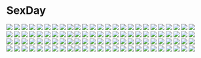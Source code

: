 # SexDay
![](https://konachan.com/jpeg/2c57a9f6e021c1037f5005480f75cf65/Konachan.com%20-%20306777%20bed%20blush%20breasts%20censored%20chikuwabuta%20headband%20kusano_yui%20nipples%20no_bra%20nopan%20pink_hair%20purple_eyes%20pussy%20short_hair%20skirt%20skirt_lift%20thighhighs.jpg)
![](https://konachan.com/image/ee28f8751ca2d927702ad83277ade7c7/Konachan.com%20-%20248904%20book%20building%20city%20clouds%20dualscreen%20flowers%20foxgirl%20original%20ozshia_%28shia-ushio%29%20scenic%20shade%20tree%20water%20waterfall%20white_hair%20yellow_eyes.jpg)
![](https://konachan.com/jpeg/99f7ae7c3c6af5a1ed0f73af3afabde9/Konachan.com%20-%20238137%20bikini_top%20blue%20blush%20breasts%20green_eyes%20green_hair%20kagematsuri%20navel%20original%20short_hair%20shorts.jpg)
![](https://konachan.com/image/f1e56f6e7259519cb3faf48b6ab300c5/Konachan.com%20-%20123884%20chibi%20halloween%20tagme.jpg)
![](https://konachan.com/jpeg/15c5f90f9019dc667a87f7766a89249d/Konachan.com%20-%20136324%20book%20fang%20game_cg%20kazama_minto%20sakura_no_reply.jpg)
![](https://konachan.com/jpeg/d8ec0b63866555a15a42fb337667e836/Konachan.com%20-%20145964%20ano_ko_wa_ore_kara_hanarenai%20bed%20black_hair%20blush%20breasts%20game_cg%20giga%20navel%20nipples%20nude%20sakurai_yuzuki%20usume_shirou.jpg)
![](https://konachan.com/jpeg/74a3edf89350574245258b77706ac0fd/Konachan.com%20-%20189006%20beach%20breasts%20koumi_haruka%20nipples%20nude%20rail_wars%21%20sakurai_aoi%20sasshou_mari%20third-party_edit.jpg)
![](https://konachan.com/jpeg/3aea0131ea87930097006355ab2391ee/Konachan.com%20-%20303862%20anthropomorphism%20ass%20atlanta_%28kancolle%29%20blue_eyes%20blush%20bra%20breasts%20brown_hair%20kantai_collection%20no_bra%20twintails%20underwear%20yui_%28seiga%29.jpg)
![](https://konachan.com/jpeg/dce576a894aa036393db73006100c09c/Konachan.com%20-%20187332%20aimai_renai%20bed%20black_hair%20game_cg%20long_hair%20pajamas%20saeki_emi%20satofuji_masato%20sleeping.jpg)
![](https://konachan.com/image/00c13b524b7ba61defebc965f5b125b7/Konachan.com%20-%2040352%20ghost_in_the_shell%20ghost_in_the_shell%3A_stand_alone_complex%20gradient%20kusanagi_motoko%20kuze_hideo%20male%20polychromatic.jpg)
![](https://konachan.com/image/bf4a02df7efdc1ad744e3e30bbbc2476/Konachan.com%20-%20178053%20blue%20blue_eyes%20blush%20bow%20candy%20hat%20nagayama_yuunon%20original%20ribbons%20thighhighs%20valentine.jpg)
![](https://konachan.com/jpeg/e34567818c06edb0b2de466d3335efdb/Konachan.com%20-%20167830%20bath%20black_hair%20blush%20bodysuit%20breasts%20censored%20cleavage%20erect_nipples%20game_cg%20long_hair%20marmalade%20nipples%20penis%20red_eyes%20see_through%20skintight%20wet.jpg)
![](https://konachan.com/image/89fe3174ea799974f39dcccd5d71c4dc/Konachan.com%20-%20121143%20brown_hair%20game_cg%20komori_kei%20long_hair%20noel_marres_ascot%20purple_eyes%20ricotta%20shorts%20walkure_romanze.jpg)
![](https://konachan.com/jpeg/859593f3fae6e129d5b8c06819ee0b3e/Konachan.com%20-%20198158%20ball%20baseson%20beach%20bikini%20breasts%20cameltoe%20cleavage%20dark_skin%20glasses%20kannei%20loli%20rikuson%20shuuyu%20sonsaku%20swimsuit%20sword%20tattoo%20underboob%20weapon%20wet.jpg)
![](https://konachan.com/jpeg/2bedad5548a40b2cf1b2ed4e21192d32/Konachan.com%20-%2096967%203rd_eye%20blonde_hair%20bloody_rondo%20clouds%20dress%20game_cg%20headband%20long_hair%20luna_freed_queen%20makita_maki%20red_eyes%20sky%20twintails.jpg)
![](https://konachan.com/jpeg/a6b3b3a5918bb8e49201cdbb57322e9c/Konachan.com%20-%20186300%20aoharu%21%20aoi_suzu%20blush%20computer%20scan%20shindou_yuu_%28aoharu%29%20thighhighs%20tiv.jpg)
![](https://konachan.com/jpeg/3c444678dc3f6ee5cfa37dc87500b3f9/Konachan.com%20-%20300213%20blue_eyes%20blue_hair%20blush%20breasts%20catgirl%20cleavage%20headdress%20loli%20long_hair%20mannaku%20rangyi%20red_eyes%20short_hair%20swimsuit%20tail%20twintails%20white.jpg)
![](https://konachan.com/jpeg/060068975d2669999e61ce4da78faea9/Konachan.com%20-%20198121%20dawndusk%20hinanawi_tenshi%20touhou.jpg)
![](https://konachan.com/jpeg/9c56d4a4952a679c67e5fbcd9c03cef7/Konachan.com%20-%2078221%20anthropomorphism%20axis_powers_hetalia%20black_eyes%20black_hair%20blush%20flowers%20japan_%28hetalia%29%20long_hair%20male%20polychromatic%20short_hair%20taiwan_%28hetalia%29.jpg)
![](https://konachan.com/image/2e9dbfbe53ac23846902892f9eb94881/Konachan.com%20-%2090236%20doll%20pink_eyes%20rozen_maiden%20shiokonbu%20suigintou%20white.jpg)
![](https://konachan.com/image/e9b2b4a0d1b2ad1f4c7b937497ba35e7/Konachan.com%20-%20110847%20aqua_eyes%20aqua_hair%20hatsune_miku%20headphones%20thighhighs%20tie%20twintails%20vocaloid.jpg)
![](https://konachan.com/image/2b62ec37f9f55d9df1befc823fe5ecbe/Konachan.com%20-%2062699%20akashiya_moka%20aono_tsukune%20blue_hair%20green_eyes%20kurono_kurumu%20long_hair%20pink_hair%20purple_hair%20rosario%2Bvampire%20school_uniform%20sendo_yukari%20thighhighs.jpg)
![](https://konachan.com/jpeg/6f009de2d70d7c7a244b842fa7d423e2/Konachan.com%20-%20215862%20bikini%20breasts%20cleavage%20cube%20game_cg%20group%20kanekiyo_miwa%20loli%20mamiya_moeri%20mamiya_nekoto%20mamiya_tamane%20mamiya_yakumo%20swimsuit%20water%20wet.jpg)
![](https://konachan.com/image/5c16b3bef38cf16e2a31c5025dac6241/Konachan.com%20-%2027912%20cc%20code_geass.jpg)
![](https://konachan.com/image/8e8cfb71fc9d46d439e1ff914d14487d/Konachan.com%20-%2056028%20hakurei_reimu%20japanese_clothes%20katana%20konpaku_youmu%20miko%20ofuda%20sword%20touhou%20weapon.jpg)
![](https://konachan.com/image/97b4e6c8d27dbac2b704dfabd41f4b09/Konachan.com%20-%20148288%20animal_ears%20ass%20ass_grab%20bunny_ears%20bunnygirl%20censored%20game_cg%20long_hair%20panties%20penis%20pink_hair%20purple_eyes%20tail%20topless%20underwear%20yasaka_minato.jpg)
![](https://konachan.com/image/2cfab5e0a7ad5ef880cc83478e6ea47f/Konachan.com%20-%20274904%20bed%20blush%20bra%20breasts%20gym_uniform%20headband%20long_hair%20nipples%20open_shirt%20osakabehime%20panties%20phone%20purple_eyes%20purple_hair%20socks%20underwear%20undressing.jpg)
![](https://konachan.com/image/a355b25f9032648a2232849efb52b50d/Konachan.com%20-%2019389%20mahou_sensei_negima%20miyazaki_nodoka.jpg)
![](https://konachan.com/image/44e4e6ebd22435e33fec6ea9407f0152/Konachan.com%20-%20161364%20fang%20flandre_scarlet%20nana_niwatori%20remilia_scarlet%20touhou%20vampire%20wings.jpg)
![](https://konachan.com/jpeg/98bec76c513978cdbe82b776c7c93ebf/Konachan.com%20-%20303812%20blush%20breasts%20elbow_gloves%20fate_grand_order%20fate_%28series%29%20gloves%20headband%20maid%20mash_kyrielight%20navel%20nipples%20pink_hair%20purple_eyes%20pussy%20skirt%20white.jpg)
![](https://konachan.com/jpeg/ce53bb72911e9457f4175f301ec6685d/Konachan.com%20-%20158938%20armor%20eushully%20game_cg%20hatozuki_tsumiki%20lekshumi_parabellum%20madou_koukaku%20male%20sword%20weapon.jpg)
![](https://konachan.com/jpeg/4ec2a0e14a681625417d5a00b0704e32/Konachan.com%20-%20272678%20anus%20bed%20blush%20breasts%20dharker_studios%20game_cg%20green_eyes%20kopianget%20navel%20nipples%20nude%20orange_hair%20pubic_hair%20pussy%20spread_legs%20uncensored.jpg)
![](https://konachan.com/jpeg/8fcff98c0315891b3142947760ead269/Konachan.com%20-%20174407%20brown_hair%20japanese_clothes%20kimono%20original%20phantania%20red_eyes%20short_hair%20white.jpg)
![](https://konachan.com/image/0be8a5505c3632b299a2e61af2e868d7/Konachan.com%20-%20165760%20black_hair%20blush%20bow%20breasts%20long_hair%20mizore_maji%20original%20panties%20pantyhose%20pink_eyes%20underwear.jpg)
![](https://konachan.com/jpeg/3f3f9241e802ae3f31a216c46457bcee/Konachan.com%20-%20250023%20blush%20breasts%20cameltoe%20chiiio%20cleavage%20clouds%20fate_%28series%29%20glasses%20mash_kyrielight%20purple_eyes%20purple_hair%20short_hair%20sky%20swimsuit%20water.jpg)
![](https://konachan.com/jpeg/0c0a01dbeccf97c1ee340a010594038c/Konachan.com%20-%20230515%20ass%20bicolored_eyes%20blonde_hair%20blush%20bunny%20garter%20hasegawa_kobato%20headdress%20hitayun%20loli%20nipples%20nude%20onsen%20rubber_duck%20sideboob%20towel%20water.jpg)
![](https://konachan.com/image/f72f9585c1f9c6d2002e6d8782706073/Konachan.com%20-%2062803%20black_hair%20blonde_hair%20blue_eyes%20breasts%20himemiya_chikane%20japanese_clothes%20kaishaku%20kannazuki_no_miko%20kurusugawa_himeko%20long_hair%20miko%20yuri.jpg)
![](https://konachan.com/image/b5eb800987c391da49a84563babfdd74/Konachan.com%20-%20245902%20aqua_eyes%20arms_%28game%29%20ass%20breasts%20dark_skin%20drink%20gray_hair%20jpeg_artifacts%20long_hair%20mask%20skintight%20tagme_%28artist%29%20twintails%20wristwear.jpg)
![](https://konachan.com/image/a61bf2d41b48baff55f30ca7c7662e0f/Konachan.com%20-%2063519%20aoi_isuzu%20blue%20blue_hair%20brown_eyes%20favorite%20game_cg%20hoshizora_no_memoria%20school_uniform%20short_hair%20tagme.jpg)
![](https://konachan.com/image/30d4a810704e31813f812f28ab6c0cb8/Konachan.com%20-%20140838%20bikini%20blonde_hair%20blush%20megami%20oda_nobuna%20oda_nobuna_no_yabou%20scan%20swimsuit%20yellow_eyes.jpg)
![](https://konachan.com/image/ce26e6a27842feb22f530b246d5f9898/Konachan.com%20-%20270861%20anthropomorphism%20barefoot%20blush%20breasts%20brown_hair%20dress%20dsr-50_%28girls_frontline%29%20girls_frontline%20hansal%20long_hair%20panties%20red_eyes%20underwear%20white.jpg)
![](https://konachan.com/jpeg/dcced337553b638c5569cd7490b2745c/Konachan.com%20-%20110398%20cherry_blossoms%20coffee-kizoku%20flowers%20japanese_clothes%20kimono%20long_hair%20original%20petals%20white_hair.jpg)
![](https://konachan.com/jpeg/f151a0913b242c0891b2fe473d96a2a3/Konachan.com%20-%2031639%20fuura_kafuka%20sayonara_zetsubou_sensei.jpg)
![](https://konachan.com/image/91530f95e5127b1ad7ec46e2d02ccca5/Konachan.com%20-%20226926%20beach%20blue_eyes%20breasts%20brown_hair%20choker%20cleavage%20clouds%20dark_skin%20hat%20navel%20nemu_%28nora%29%20panties%20scarf%20short_hair%20skirt%20sky%20underwear%20water.jpg)
![](https://konachan.com/jpeg/c670cbb1063dbb5404b480b68ff23eb3/Konachan.com%20-%20137321%20game_cg%20otome-tachi_no_senjou%20tsuzaki_akira.jpg)
![](https://konachan.com/jpeg/ffd06296cd4d56677f5dcb4d735046df/Konachan.com%20-%20204518%20bikini%20kuusen_madoushi_kouhosei_no_kyoukan%20long_hair%20megami%20misora_whitale%20ogawa_akane%20red_eyes%20red_hair%20scan%20swimsuit%20underboob%20wet.jpg)
![](https://konachan.com/jpeg/87f4bb8f9d924562de6af44834f0e659/Konachan.com%20-%20295552%20ass%20barefoot%20braids%20computer%20glasses%20green_eyes%20green_hair%20horns%20original%20panties%20pointed_ears%20underwear%20zuoteng_lucha.jpg)
![](https://konachan.com/jpeg/31bf142b00e4fed85a7ed366b37ab484/Konachan.com%20-%2067808%20abhar%20ass%20barefoot%20blush%20clouds%20dress%20game_cg%20long_hair%20miyamae_tomoka%20no_bra%20panties%20ponytail%20red_hair%20see_through%20sky%20summer_dress%20underwear%20water.jpg)
![](https://konachan.com/image/13a2939f49913ece5e2097750cb2c7fe/Konachan.com%20-%20109731%20animal%20black_hair%20dress%20flowers%20gray_eyes%20hat%20original%20short_hair%20shorts%20taka_%28tsmix%29%20tree.jpg)
![](https://konachan.com/image/732e19b15478af5af67fb13f5dca1228/Konachan.com%20-%20127237%20apple%20boots%20filicia_heideman%20food%20fruit%20glasses%20kazumiya_rio%20knife%20long_hair%20monochrome%20sora_no_woto%20yoshikawa_kazunori.jpg)
![](https://konachan.com/image/7ac5c19a454b6011bf0878f5c76c1bb4/Konachan.com%20-%2071150%20hat%20purple_eyes%20purple_hair%20shihou_matsuri%20sola.jpg)
![](https://konachan.com/jpeg/331812f12c14c807e98108711b2ff9a6/Konachan.com%20-%20119030%20aqua_eyes%20bed%20blush%20breasts%20censored%20game_cg%20haruki_miharu%20master%C3%97re%3Amaster%20ninoko%20nipples%20nude.jpg)
![](https://konachan.com/image/809e3df0edc52ac9172d43859bf5704a/Konachan.com%20-%208909%20kanon%20sawatari_makoto.jpg)
![](https://konachan.com/jpeg/93ded7da4342f4266e106a7d712ca1f5/Konachan.com%20-%207561%20kodomo_no_jikan%20kokonoe_rin.jpg)
![](https://konachan.com/jpeg/3d2e15e0f67e1d065b07cf5272891a26/Konachan.com%20-%20268269%20animal%20black_hair%20blonde_hair%20braids%20brown_hair%20building%20butterfly%20long_hair%20original%20pink_eyes%20ponytail%20tagme_%28artist%29%20tie%20uniform%20yellow_eyes.jpg)
![](https://konachan.com/image/2a5cfc8e04309045d2e06f075a9057cc/Konachan.com%20-%208368%20fate_%28series%29%20fate_stay_night%20matou_sakura.jpg)
![](https://konachan.com/jpeg/ff1416c70522f47718c26fb4aa3af5b9/Konachan.com%20-%2061628%20bakemonogatari%20cat_smile%20close%20monogatari_%28series%29%20senjougahara_hitagi%20vector.jpg)
![](https://konachan.com/jpeg/d1a2f28fcbf88d9a4446994c2c885217/Konachan.com%20-%20251977%20annin_doufu%20black_eyes%20black_hair%20camera%20egami_tsubaki%20flowers%20group%20idolmaster%20idolmaster_cinderella_girls%20japanese_clothes%20kimono%20male%20ponytail%20rose.jpg)
![](https://konachan.com/jpeg/6f48e1a24b3ae6a3c9c5a007e143af23/Konachan.com%20-%20178923%20armeechef%20blonde_hair%20choker%20dress%20drink%20flowers%20gloves%20long_hair%20original%20pixiv_fantasia%20red_eyes%20rose%20saberiii%20thighhighs%20vampire.jpg)
![](https://konachan.com/jpeg/6c1939b9fd2889c857c3d87181d48186/Konachan.com%20-%2069502%20barefoot%20bed%20blush%20bra%20brown_hair%20game_cg%20green_eyes%20kawakoshi_saeko%20panties%20pantyhose%20short_hair%20skyfish%20tie%20underwear.jpg)
![](https://konachan.com/image/2635a981a3e4a6812d91e38d9a16fa13/Konachan.com%20-%2094691%20hatsune_miku%20penchop%20vocaloid.jpg)
![](https://konachan.com/jpeg/d6cced372e4b8a27c4c88704af76c5f5/Konachan.com%20-%20209595%20original%20weitu.jpg)
![](https://konachan.com/jpeg/fbb7e26a240b25b76f585d6cf43de2c4/Konachan.com%20-%20206688%20blush%20game_cg%20panties%20pantyhose%20red_eyes%20sakura_swim_club%20school_uniform%20tagme%20underwear%20upskirt%20wanaca%20white_hair%20winged_cloud.jpg)
![](https://konachan.com/image/7f4b6cc86224ea5ee98dc0b47b4f0971/Konachan.com%20-%2059450%20buzz%20camera%20original%20twintails.jpg)
![](https://konachan.com/jpeg/8807fa10fe05000bb4e6d7cf466d56af/Konachan.com%20-%20102481%20glasses%20iizuki_tasuku%20kurokawa_sera%20lovely_x_cation%20sketch.jpg)
![](https://konachan.com/jpeg/e28295fae2d3c71aee50aeae552606cf/Konachan.com%20-%20149770%20game_cg%20navel_%28company%29%20nishimata_aoi%20tsuki_ni_yorisou_otome_no_sahou%20yanagase_minato.jpg)
![](https://konachan.com/image/65275b3733bd9d2941d50316bb710ed0/Konachan.com%20-%20204698%20animal_ears%20black_hair%20foxgirl%20haik%20long_hair%20original%20red_eyes%20tail%20thighhighs%20wink.jpg)
![](https://konachan.com/image/b191bbfab3c8b32b386a0e9e39534397/Konachan.com%20-%20276719%20ass%20bell%20blonde_hair%20blue_eyes%20bodysuit%20boots%20bow%20breasts%20cameltoe%20christmas%20food%20garter%20gradient%20gun%20long_hair%20metroid%20samus_aran%20skintight%20weapon.jpg)
![](https://konachan.com/image/cb227a99aea3186df80f76034c04ba11/Konachan.com%20-%20271850%20mclelun%20night%20nobody%20original%20scenic%20sky%20stars%20watermark.jpg)
![](https://konachan.com/image/c68bd74d318db9d86199ca24d2752037/Konachan.com%20-%2011489%20louise_fran%C3%A7oise_le_blanc_de_la_valli%C3%A8re%20zero_no_tsukaima.jpg)
![](https://konachan.com/image/586b63b1c9dfc94da257f0a0849b8074/Konachan.com%20-%20197753%20breasts%20brown_hair%20green_eyes%20idolmaster%20jjune%20long_hair%20shibuya_rin%20shimamura_uzuki%20skirt%20thighhighs%20wristwear%20yellow_eyes.jpg)
![](https://konachan.com/image/290f744ce8d45bc77eb44ede6c92a7e4/Konachan.com%20-%20127746%20gray%20original%20tagme%20uturo.jpg)
![](https://konachan.com/image/46be86b483f6f36f8fc1858a9246817c/Konachan.com%20-%2060441%20black_hair%20blonde_hair%20dress%20hat%20iori%20komeiji_koishi%20komeiji_satori%20short_hair%20touhou.jpg)
![](https://konachan.com/jpeg/e98929fc640ddbaf5cfc69bd80beb352/Konachan.com%20-%20245397%20annin_doufu%20brown_hair%20building%20city%20clouds%20honda_mio%20idolmaster%20necklace%20park%20short_hair%20shorts%20skirt%20sky%20water%20yellow_eyes.jpg)
![](https://konachan.com/jpeg/30baed46c9ed0220641dbed33b836351/Konachan.com%20-%20200501%202-g%20aliasing%20bed%20game_cg%20game_console%20morino_nemu%20purple_eyes%20purple_hair%20softhouse-seal%20softhouse-seal_grandee.jpg)
![](https://konachan.com/image/a0ac9e25626e164b4d1b5b05770d0213/Konachan.com%20-%20149426%20blonde_hair%20bow%20dress%20green_eyes%20long_hair%20original%20thighhighs%20umi_no_mizu.jpg)
![](https://konachan.com/jpeg/6fa080a14661facdd715c68e8c521339/Konachan.com%20-%20298564%20bed%20blush%20breasts%20brown_eyes%20brown_hair%20bunny_ears%20cropped%20drink%20flowers%20long_hair%20navel%20nipples%20no_bra%20open_shirt%20original%20pajamas%20suiheisen.jpg)
![](https://konachan.com/image/5932e9f7ca9ae34549f0489e606942bf/Konachan.com%20-%2066074%20doujima_nanako%20dress%20persona%20persona_4%20scan%20tearfish.jpg)
![](https://konachan.com/image/4d6cd31edc68e6a9c92003779dea0edb/Konachan.com%20-%20109882%20cusui%20ibuki_suika%20long_hair%20orange_hair%20ruins%20scenic%20sunset%20touhou%20tree%20water.jpg)
![](https://konachan.com/jpeg/d989b99644b0a9c6a04050ebfc1bfa51/Konachan.com%20-%20284129%20bed%20computer%20fusui%20long_hair%20original%20scenic%20signed%20sunset%20teddy_bear.jpg)
![](https://konachan.com/image/1498ef44c1c3dff79527c0717870974d/Konachan.com%20-%20220327%20black_hair%20blue_eyes%20dark%20flowers%20original%20polychromatic%20school_uniform%20water%20wet%20yumepon.jpg)
![](https://konachan.com/jpeg/ab8b8a516884907657df7964dd8d1aee/Konachan.com%20-%20128460%20barefoot%20breasts%20censored%20glasses%20ihara_asta%20nipples%20panties%20pink_eyes%20pink_hair%20school_uniform%20sex%20tears%20tentacle_lord%20tentacles%20underwear.jpg)
![](https://konachan.com/jpeg/b45a4f5f44faffc1cdbdad0d6fd0dbac/Konachan.com%20-%2018161%20scryed.jpg)
![](https://konachan.com/jpeg/e9f0346b971a45afa958a60fd0811ba8/Konachan.com%20-%20289472%20bikini%20black_hair%20breasts%20brown_eyes%20cleavage%20cropped%20gradient%20hoodie%20hyuuga_azuri%20navel%20original%20short_hair%20swimsuit%20waifu2x.jpg)
![](https://konachan.com/jpeg/ba5acba0c6da53893844cf516d40f954/Konachan.com%20-%20214576%20blue_eyes%20bow%20dagashi_kashi%20headband%20lpip%20purple_hair%20shidare_hotaru%20short_hair%20white.jpg)
![](https://konachan.com/image/1ad8081538b1be22226a30a7acb1e62a/Konachan.com%20-%20109909%20akemi_homura%20cat_smile%20clouds%20headband%20kaname_madoka%20kyuubee%20panties%20pantyhose%20ribbons%20school_uniform%20skirt%20skirt_lift%20thighhighs%20underwear.jpg)
![](https://konachan.com/image/cde82e806c533faafb5b87243b7f4434/Konachan.com%20-%20232153%202girls%20ass%20blush%20breasts%20catgirl%20choker%20cleavage%20gloves%20headdress%20long_hair%20navel%20neko_works%20nekopara%20panties%20petals%20sayori%20tail%20underwear%20zoom_layer.jpg)
![](https://konachan.com/image/1e7220825ae1e257ac98f3feb125633b/Konachan.com%20-%20156547%20aoki_%28miharuu%29%20black_eyes%20black_hair%20nakahara_misaki%20nhk_ni_youkoso%20short_hair.jpg)
![](https://konachan.com/jpeg/e09d070a2190668afc8c1f83d2c1d346/Konachan.com%20-%20199355%20anthropomorphism%20breasts%20brown_eyes%20choco_chip%20haruna_%28kancolle%29%20headband%20kantai_collection%20long_hair%20navel%20nipples%20nude%20scan%20thighhighs.jpg)
![](https://konachan.com/image/5a297c5890819120dd4621a166f0a8aa/Konachan.com%20-%20270833%202girls%20brown_hair%20collar%20crossover%20d.va%20foxgirl%20gun%20long_hair%20navel%20nipples%20nude%20overwatch%20pussy%20realistic%20tail%20tattoo%20thighhighs%20watermark%20weapon.jpg)
![](https://konachan.com/jpeg/6b00452c99365d80e2ef19d510b29289/Konachan.com%20-%20269660%20atelier_sakura%20censored%20game_cg%20kyousei_chijoku_sousa%20nagayori%20saotome_miki.jpg)
![](https://konachan.com/image/f9c91e30a18b695613fc6510cd0af3ab/Konachan.com%20-%20150330%20gia%20gray_hair%20green_eyes%20magic%20mechagirl%20original%20scythe%20short_hair%20skull%20watermark%20weapon.jpg)
![](https://konachan.com/image/17a8b4deb87148ae21c466f23dbf33a5/Konachan.com%20-%2024551%20nakahara_misaki%20nhk_ni_youkoso%20satou_tatsuhiro.jpg)
![](https://konachan.com/image/c23be2ec097081cf07e3d3ac0ecc7fec/Konachan.com%20-%20191384%20aqua_hair%20barefoot%20cherry%20flowers%20food%20fruit%20hatsune_miku%20koma-m%20leaves%20leek%20long_hair%20petals%20ribbons%20school_swimsuit%20signed%20swimsuit%20vocaloid.jpg)
![](https://konachan.com/jpeg/6e7cc643b4554d45fdefc1a0d73928f1/Konachan.com%20-%20215396%20blush%20game_cg%20hanikami_clover%20kazu_kakao%20orange_hair%20pantyhose%20red_eyes%20school_uniform%20studio_ryokucha%20suoh_emiru.jpg)
![](https://konachan.com/image/b73cdba24dda0986fae36501de5eda2f/Konachan.com%20-%20214397%20anthropomorphism%20blonde_hair%20blue_eyes%20cape%20gloves%20graf_zeppelin_%28kancolle%29%20hat%20kantai_collection%20ltt_challenger%20pantyhose%20skirt%20twintails%20uniform.jpg)
![](https://konachan.com/jpeg/e5a2f1ad611863c67c78f98df4f0d2a8/Konachan.com%20-%2033606%20kyo_%28kuroichigo%29%20tengen_toppa_gurren_lagann%20white%20yoko_littner.jpg)
![](https://konachan.com/image/8d2ea37e91affc7bf47c852b5b51f814/Konachan.com%20-%20217423%20akahoshi_corona%20aoumi_lamune%20ass%20bicolored_eyes%20bikini%20breasts%20cleavage%20garter%20group%20gun%20lamunation%21%20muku%20see_through%20swimsuit%20water%20weapon%20wet.jpg)
![](https://konachan.com/jpeg/b788622c8cd49a6a1642b762b55a2b62/Konachan.com%20-%20183522%20hzrn_%28ymj924%29%20vocaloid.jpg)
![](https://konachan.com/image/c0476464e77e49acc72d8e35d9d462a2/Konachan.com%20-%2056294%20death_scythe%20huke.jpg)
